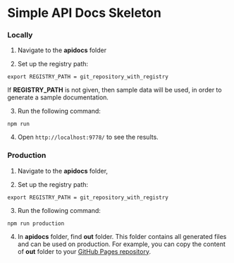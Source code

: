 # Simple API Docs Skeleton


### Locally

1. Navigate to the **apidocs** folder

2. Set up the registry path:
```
export REGISTRY_PATH = git_repository_with_registry
```
If **REGISTRY_PATH** is not given, then sample data will be used, in order to generate a sample documentation.

3. Run the following command:
```
npm run
```

4. Open `http://localhost:9778/` to see the results.

### Production

1. Navigate to the **apidocs** folder,

2. Set up the registry path:
```
export REGISTRY_PATH = git_repository_with_registry
```

3. Run the following command:
```
npm run production
```

4. In **apidocs** folder, find **out** folder. This folder contains all generated files and can be used on production. For example, you can copy the content of **out** folder to your [GitHub Pages repository](https://pages.github.com/).
